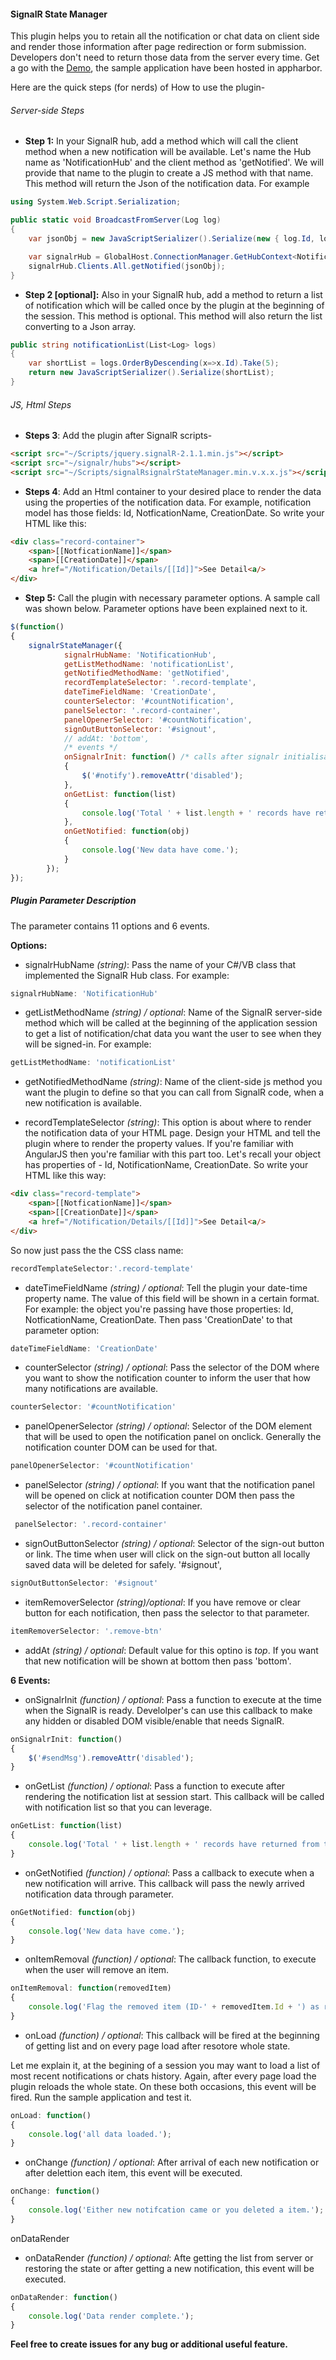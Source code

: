 #### SignalR State Manager
This plugin helps you to retain all the notification or chat data on client side and render those information after page redirection or form submission. Developers don't need to return those data from the server every time.
Get a go with the <a target="_blank" href="http://signalrstatemgr.apphb.com">Demo</a>, the sample application have been hosted in appharbor.

Here are the quick steps (for nerds) of How to use the plugin-

###### Server-side Steps
* **Step 1:** In your SignalR hub, add a method which will call the client method when a new notification will be available.
Let's name the Hub name as 'NotificationHub' and the client method as 'getNotified'. We will provide that name to the plugin to create a JS method with that name. This method will return the Json of the notification data. For example

```cs
using System.Web.Script.Serialization;

public static void BroadcastFromServer(Log log)
{
	var jsonObj = new JavaScriptSerializer().Serialize(new { log.Id, log.Summary, log.User, log.CreationDate });

	var signalrHub = GlobalHost.ConnectionManager.GetHubContext<NotificationHub>();
	signalrHub.Clients.All.getNotified(jsonObj);
}
````

* **Step 2 [optional]:** Also in your SignalR hub, add a method to return a list of notification which will be called once by the plugin at the beginning of the session. This method is optional. This method will also return the list converting to a Json array.

```cs
public string notificationList(List<Log> logs)
{
	var shortList = logs.OrderByDescending(x=>x.Id).Take(5);
	return new JavaScriptSerializer().Serialize(shortList);
}
````


###### JS, Html Steps
* **Steps 3**: Add the plugin after SignalR scripts-
```html
<script src="~/Scripts/jquery.signalR-2.1.1.min.js"></script>
<script src="~/signalr/hubs"></script>
<script src="~/Scripts/signalRsignalrStateManager.min.v.x.x.js"></script>
```

* **Steps 4**: Add an Html container to your desired place to render the data using the properties of the notification data. For example, notification model has those fields: Id, NotficationName, CreationDate. So write your HTML like this:

```html
<div class="record-container">
	<span>[[NotficationName]]</span>
	<span>[[CreationDate]]</span>
	<a href="/Notification/Details/[[Id]]">See Detail<a/>
</div>
```

* **Step 5:** Call the plugin with necessary parameter options. A sample call was shown below. Parameter options have been explained next to it.

```javascript
$(function()
{
	signalrStateManager({
			signalrHubName: 'NotificationHub',
			getListMethodName: 'notificationList',
			getNotifiedMethodName: 'getNotified',
			recordTemplateSelector: '.record-template',
			dateTimeFieldName: 'CreationDate',
			counterSelector: '#countNotification',
			panelSelector: '.record-container',
			panelOpenerSelector: '#countNotification',
			signOutButtonSelector: '#signout',
			// addAt: 'bottom',
			/* events */
			onSignalrInit: function() /* calls after signalr initialisation */
			{
				$('#notify').removeAttr('disabled');
			},
			onGetList: function(list)
			{
				console.log('Total ' + list.length + ' records have returned from the server.');
			},
			onGetNotified: function(obj)
			{
				console.log('New data have come.');
			}
		});
});
```


##### Plugin Parameter Description

The parameter contains 11 options and 6 events.

**Options:**

* signalrHubName *(string)*: Pass the name of your C#/VB class that implemented the SignalR Hub class. For example:
```js
signalrHubName: 'NotificationHub'
```
* getListMethodName *(string) / optional*: Name of the SignalR server-side method which will be called at the beginning of the application session to get a list of notification/chat data you want the user to see when they will be signed-in. For example:
```js
getListMethodName: 'notificationList'
```

* getNotifiedMethodName *(string)*: Name of the client-side js method you want the plugin to define so that you can call from SignalR code, when a new notification is available.

* recordTemplateSelector *(string)*: This option is about where to render the notification data of your HTML page. Design your HTML and tell the plugin where to render the property values. If you're familiar with AngularJS then you're familiar with this part too. Let's recall your object has properties of - Id, NotificationName, CreationDate. So write your HTML like this way:

```html
<div class="record-template">
	<span>[[NotficationName]]</span>
	<span>[[CreationDate]]</span>
	<a href="/Notification/Details/[[Id]]">See Detail<a/>
</div>
```

So now just pass the the CSS class name:
```js
recordTemplateSelector:'.record-template'
```

* dateTimeFieldName *(string) / optional*: Tell the plugin your date-time property name. The value of this field will be shown in a certain format. For example: the object you're passing have those properties: Id, NotficationName, CreationDate. Then pass 'CreationDate' to that parameter option: 
```js
dateTimeFieldName: 'CreationDate'
```

* counterSelector *(string) / optional*: Pass the selector of the DOM where you want to show the notification counter to inform the user that how many notifications are available. 
```js
counterSelector: '#countNotification'
```

* panelOpenerSelector *(string) / optional*: Selector of the DOM element that will be used to open the notification panel on onclick. Generally the notification counter DOM can be used for that.
```js
panelOpenerSelector: '#countNotification'
```

* panelSelector *(string) / optional*: If you want that the notification panel will be opened on click at notification counter DOM then pass the selector of the notification panel container.
```js
 panelSelector: '.record-container'
```

* signOutButtonSelector *(string) / optional*: Selector of the sign-out button or link. The time when user will click on the sign-out button all locally saved data will be deleted for safely. '#signout',
```js
signOutButtonSelector: '#signout'
```

* itemRemoverSelector *(string)/optional*: If you have remove or clear button for each notification, then pass the selector to that parameter.
```js
itemRemoverSelector: '.remove-btn'
```

* addAt *(string) / optional*: Default value for this optino is *top*. If you want that new notification will be shown at bottom then pass 'bottom'.

**6 Events:**
* onSignalrInit *(function) / optional*: Pass a function to execute at the time when the SignalR is ready. Develolper's can use this callback to make any hidden or disabled DOM visible/enable that needs SignalR.
```js
onSignalrInit: function()
{
	$('#sendMsg').removeAttr('disabled');
}
```

* onGetList *(function) / optional*: Pass a function to execute after rendering the notification list at session start. This callback will be called with notification list so that you can leverage.
```js
onGetList: function(list)
{
	console.log('Total ' + list.length + ' records have returned from the server.');
}
```

* onGetNotified *(function) / optional*: Pass a callback to execute when a new notification will arrive. This callback will pass the newly arrived notification data through parameter.
```js
onGetNotified: function(obj)
{
	console.log('New data have come.');
}
```

* onItemRemoval *(function) / optional*: The callback function, to execute when the user will remove an item.
```js
onItemRemoval: function(removedItem)
{
	console.log('Flag the removed item (ID-' + removedItem.Id + ') as read/removed on Server. You\'ve got my idea, right!');
}
```

* onLoad *(function) / optional*: This callback will be fired at the beginning of getting list and on every page load after resotore whole state.

Let me explain it, at the begining of a session you may want to load a list of most recent notifications or chats history. Again, after every page load the plugin reloads the whole state. On these both occasions, this event will be fired. Run the sample application and test it.
```js
onLoad: function()
{
	console.log('all data loaded.');
}
```

* onChange *(function) / optional*: After arrival of each new notification or after delettion each item, this event will be executed.
```js
onChange: function()
{
	console.log('Either new notifcation came or you deleted a item.');
}
```

onDataRender
* onDataRender *(function) / optional*: Afte getting the list from server or restoring the state or after getting a new notification, this event will be executed.
```js
onDataRender: function()
{
	console.log('Data render complete.');
}
```


**Feel free to create issues for any bug or additional useful feature.**
